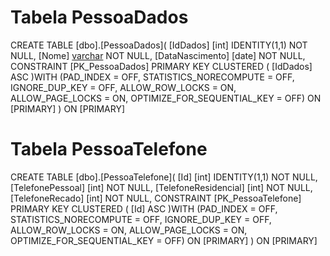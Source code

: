 # Tabela PessoaDados

CREATE TABLE [dbo].[PessoaDados](
	[IdDados] [int] IDENTITY(1,1) NOT NULL,
	[Nome] [varchar](50) NOT NULL,
	[DataNascimento] [date] NOT NULL,
 CONSTRAINT [PK_PessoaDados] PRIMARY KEY CLUSTERED 
(
	[IdDados] ASC
)WITH (PAD_INDEX = OFF, STATISTICS_NORECOMPUTE = OFF, IGNORE_DUP_KEY = OFF, ALLOW_ROW_LOCKS = ON, ALLOW_PAGE_LOCKS = ON, OPTIMIZE_FOR_SEQUENTIAL_KEY = OFF) ON [PRIMARY]
) ON [PRIMARY]

# Tabela PessoaTelefone

CREATE TABLE [dbo].[PessoaTelefone](
	[Id] [int] IDENTITY(1,1) NOT NULL,
	[TelefonePessoal] [int] NOT NULL,
	[TelefoneResidencial] [int] NOT NULL,
	[TelefoneRecado] [int] NOT NULL,
 CONSTRAINT [PK_PessoaTelefone] PRIMARY KEY CLUSTERED 
(
	[Id] ASC
)WITH (PAD_INDEX = OFF, STATISTICS_NORECOMPUTE = OFF, IGNORE_DUP_KEY = OFF, ALLOW_ROW_LOCKS = ON, ALLOW_PAGE_LOCKS = ON, OPTIMIZE_FOR_SEQUENTIAL_KEY = OFF) ON [PRIMARY]
) ON [PRIMARY]